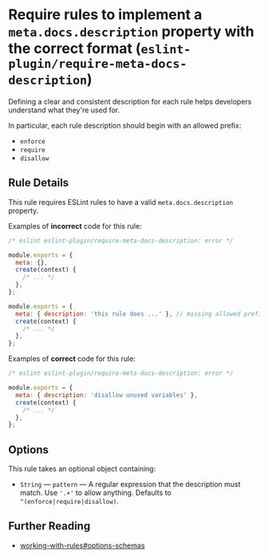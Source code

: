 # Require rules to implement a `meta.docs.description` property with the correct format (`eslint-plugin/require-meta-docs-description`)

<!-- end rule header -->

Defining a clear and consistent description for each rule helps developers understand what they're used for.

In particular, each rule description should begin with an allowed prefix:

* `enforce`
* `require`
* `disallow`

## Rule Details

This rule requires ESLint rules to have a valid `meta.docs.description` property.

Examples of **incorrect** code for this rule:

```js
/* eslint eslint-plugin/require-meta-docs-description: error */

module.exports = {
  meta: {},
  create(context) {
    /* ... */
  },
};

module.exports = {
  meta: { description: 'this rule does ...' }, // missing allowed prefix
  create(context) {
    /* ... */
  },
};
```

Examples of **correct** code for this rule:

```js
/* eslint eslint-plugin/require-meta-docs-description: error */

module.exports = {
  meta: { description: 'disallow unused variables' },
  create(context) {
    /* ... */
  },
};
```

## Options

This rule takes an optional object containing:

* `String` — `pattern` — A regular expression that the description must match. Use `'.+'` to allow anything. Defaults to `^(enforce|require|disallow)`.

## Further Reading

* [working-with-rules#options-schemas](https://eslint.org/docs/developer-guide/working-with-rules#options-schemas)

